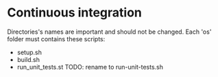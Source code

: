 # Continuous integration

Directories's names are important and should not be changed.
Each 'os' folder must contains these scripts:
 - setup.sh
 - build.sh
 - run_unit_tests.st TODO: rename to run-unit-tests.sh